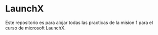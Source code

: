 # LaunchX
Este repositorio es para alojar todas las practicas de la mision 1 para el curso de microsoft LaunchX.

